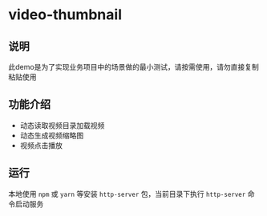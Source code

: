 # video-thumbnail

## 说明

此demo是为了实现业务项目中的场景做的最小测试，请按需使用，请勿直接复制粘贴使用

## 功能介绍

- 动态读取视频目录加载视频
- 动态生成视频缩略图
- 视频点击播放

## 运行

本地使用 `npm` 或 `yarn` 等安装 `http-server` 包，当前目录下执行 `http-server` 命令启动服务

